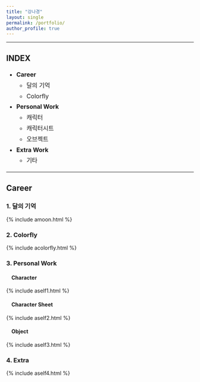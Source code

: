 ```yaml
---
title: "강나경"
layout: single
permalink: /portfolio/
author_profile: true
---
```


<!-- 🔹 오른쪽 고정 목차 네비게이터 스타일 -->
<style>
  .side-nav {
    position: fixed;
    top: 180px;
    right: 40px;
    width: 150px;
    background-color: #f2f2f2;
    border-left: 2px solid #ddd;
    padding: 15px;
    font-size: 13px;
    z-index: 999;
  }

  .side-nav a {
    display: block;
    margin-bottom: 8px;
    color: #444;
    text-decoration: none;
  }

  .side-nav a:hover {
    color: #212121;
    font-weight: bold;
  }

  @media (max-width: 1000px) {
    .side-nav {
      display: none; /* 모바일에서는 숨김 */
    }
  }
</style>

<!-- 고정 네비게이터 HTML -->
<div class="side-nav">
  <strong>Career</strong>
  <a href="#dal">달의 기억</a>
  <a href="#color">Colorfly</a>

  <br><strong>Personal Work</strong>
  <a href="#cha">캐릭터</a>
  <a href="#sheet">캐릭터시트</a>
  <a href="#object">오브젝트</a>

  <br><strong>Extra Work</strong>
  <a href="#etc">기타</a>
</div>

----------------------------------------------
<h2>INDEX</h2>
<ul style="font-size: 16px; line-height: 1.8;">
  <li><strong>Career</strong>
    <ul>
      <li>달의 기억</li>
      <li>Colorfly</li>
    </ul>
  </li>
  <li><strong>Personal Work</strong>
    <ul>
      <li>캐릭터</li>
      <li>캐릭터시트</li>
      <li>오브젝트</li>
    </ul>
  </li>
  <li><strong>Extra Work</strong>
    <ul>
      <li>기타</li>
    </ul>
  </li>
</ul>


<hr>

<!-- Career Section -->      
<h2>Career</h2>

<!-- 모달 구조 -->
<div id="imgModal" style="display: none; position: fixed; z-index: 9999; padding-top: 80px; left: 0; top: 0; width: 100%; height: 100%; overflow: auto; background-color: rgba(0,0,0,0.9);">
  <span id="modalClose" style="position: absolute; top: 20px; right: 35px; color: #fff; font-size: 40px; font-weight: bold; cursor: pointer;">&times;</span>
  <img id="modalImage" style="margin: 40px auto; display: block; max-width: 100%; max-height: 100%;">
</div>



<h3 id="dal">1. 달의 기억</h3>

{% include amoon.html %}

<h3 id="color">2. Colorfly</h3>

{% include acolorfly.html %}

<h3>3. Personal Work</h3>

<h4 id="cha">&emsp;Character</h4>

{% include aself1.html %}

<h4 id="sheet">&emsp;Character Sheet</h4>

{% include aself2.html %}

<h4 id="object">&emsp;Object</h4>

{% include aself3.html %}

<h3 id="etc">4. Extra</h3>

{% include aself4.html %}

<!-- 모달 창 구조 -->
<div id="imgModal" style="display: none; position: fixed; z-index: 9999; padding-top: 60px; left: 0; top: 0; width: 100%; height: 100%; overflow: auto; background-color: rgba(0,0,0,0.9);">
  <span id="modalClose" style="position: absolute; top: 20px; right: 35px; color: #fff; font-size: 40px; font-weight: bold; cursor: pointer;">&times;</span>
  <img id="modalImage" style="margin: auto; display: block; max-width: 80%; max-height: 80%;">
</div>

<script>
document.addEventListener("DOMContentLoaded", function() {
  const modal = document.getElementById('imgModal');
  const modalImg = document.getElementById('modalImage');
  const closeBtn = document.getElementById('modalClose');

  document.querySelectorAll("img").forEach(img => {
    img.style.cursor = "zoom-in";
    img.addEventListener("click", () => {
      modal.style.display = "block";
      modalImg.src = img.src;
      modalImg.alt = img.alt;
    });
  });

  closeBtn.addEventListener("click", () => {
    modal.style.display = "none";
  });

  window.addEventListener("click", (event) => {
    if (event.target === modal) {
      modal.style.display = "none";
    }
  });
});
</script>
